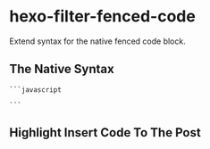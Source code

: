# hexo-filter-fenced-code

Extend syntax for the native fenced code block.

## The Native Syntax

````
```javascript

```
````


## Highlight Insert Code To The Post



